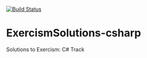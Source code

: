 [![Build Status](https://travis-ci.com/cmccandless/ExercismSolutions-csharp.svg?branch=master)](https://travis-ci.com/cmccandless/ExercismSolutions-csharp)
# ExercismSolutions-csharp
Solutions to Exercism: C# Track
